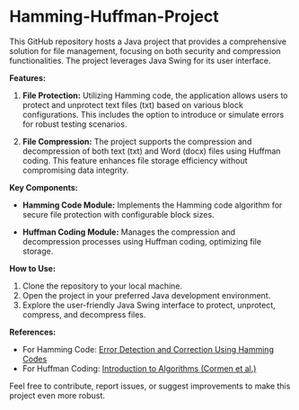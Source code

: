 # Hamming-Huffman-Project
This GitHub repository hosts a Java project that provides a comprehensive solution for file management, focusing on both security and compression functionalities. The project leverages Java Swing for its user interface.

**Features:**
1. **File Protection:** Utilizing Hamming code, the application allows users to protect and unprotect text files (txt) based on various block configurations. This includes the option to introduce or simulate errors for robust testing scenarios.

2. **File Compression:** The project supports the compression and decompression of both text (txt) and Word (docx) files using Huffman coding. This feature enhances file storage efficiency without compromising data integrity.

**Key Components:**
- **Hamming Code Module:** Implements the Hamming code algorithm for secure file protection with configurable block sizes.

- **Huffman Coding Module:** Manages the compression and decompression processes using Huffman coding, optimizing file storage.

**How to Use:**
1. Clone the repository to your local machine.
2. Open the project in your preferred Java development environment.
3. Explore the user-friendly Java Swing interface to protect, unprotect, compress, and decompress files.

**References:**
- For Hamming Code: [Error Detection and Correction Using Hamming Codes](https://ieeexplore.ieee.org/document/8488945)
- For Huffman Coding: [Introduction to Algorithms (Cormen et al.)](https://mitpress.mit.edu/books/introduction-algorithms)

Feel free to contribute, report issues, or suggest improvements to make this project even more robust.
